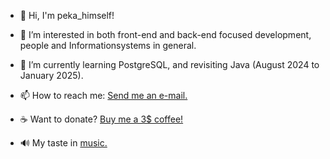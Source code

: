 - 👋 Hi, I'm peka_himself!
- 👀 I’m interested in both front-end and back-end focused development, people and Informationsystems in general.
- 🌱 I’m currently learning PostgreSQL, and revisiting Java (August 2024 to January 2025).

- 📫 How to reach me: [Send me an e-mail.](mailto:per.chr.vain@gmail.com)
- :coffee: Want to donate? [Buy me a 3$ coffee!](https://www.buymeacoffee.com/perchr)
- 🔊 My taste in [music.](https://open.spotify.com/user/pkmetal91?si=4020fdb395054406)
